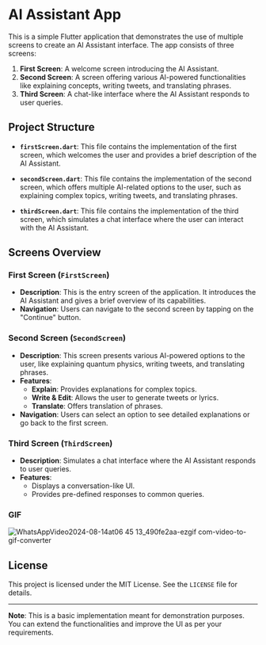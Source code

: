 # AI Assistant App

This is a simple Flutter application that demonstrates the use of multiple screens to create an AI Assistant interface. The app consists of three screens:

1. **First Screen**: A welcome screen introducing the AI Assistant.
2. **Second Screen**: A screen offering various AI-powered functionalities like explaining concepts, writing tweets, and translating phrases.
3. **Third Screen**: A chat-like interface where the AI Assistant responds to user queries.

## Project Structure

- **`firstScreen.dart`**: This file contains the implementation of the first screen, which welcomes the user and provides a brief description of the AI Assistant.

- **`secondScreen.dart`**: This file contains the implementation of the second screen, which offers multiple AI-related options to the user, such as explaining complex topics, writing tweets, and translating phrases.

- **`thirdScreen.dart`**: This file contains the implementation of the third screen, which simulates a chat interface where the user can interact with the AI Assistant.

## Screens Overview

### First Screen (`FirstScreen`)
- **Description**: This is the entry screen of the application. It introduces the AI Assistant and gives a brief overview of its capabilities.
- **Navigation**: Users can navigate to the second screen by tapping on the "Continue" button.

### Second Screen (`SecondScreen`)
- **Description**: This screen presents various AI-powered options to the user, like explaining quantum physics, writing tweets, and translating phrases.
- **Features**:
  - **Explain**: Provides explanations for complex topics.
  - **Write & Edit**: Allows the user to generate tweets or lyrics.
  - **Translate**: Offers translation of phrases.
- **Navigation**: Users can select an option to see detailed explanations or go back to the first screen.

### Third Screen (`ThirdScreen`)
- **Description**: Simulates a chat interface where the AI Assistant responds to user queries.
- **Features**:
  - Displays a conversation-like UI.
  - Provides pre-defined responses to common queries.


### GIF


![WhatsAppVideo2024-08-14at06 45 13_490fe2aa-ezgif com-video-to-gif-converter](https://github.com/user-attachments/assets/69951ecf-885d-49f3-83c9-acddca9959fb)





## License

This project is licensed under the MIT License. See the `LICENSE` file for details.

---

**Note**: This is a basic implementation meant for demonstration purposes. You can extend the functionalities and improve the UI as per your requirements.

